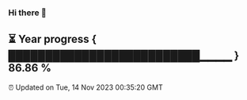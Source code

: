 ### Hi there 👋
⏳ Year progress { ██████████████████████████▁▁▁▁ } 86.86 %
---
⏰ Updated on Tue, 14 Nov 2023 00:35:20 GMT

